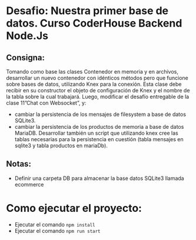 ﻿# Desafio: Nuestra primer base de datos. Curso CoderHouse Backend Node.Js

## Consigna: 

Tomando como base las clases Contenedor en memoria y en archivos, desarrollar un
nuevo contenedor con idénticos métodos pero que funcione sobre bases de datos, utilizando Knex para
la conexión. Esta clase debe recibir en su constructor el objeto de configuración de Knex y el nombre de
la tabla sobre la cual trabajará. Luego, modificar el desafío entregable de la clase 11”Chat con
Websocket”, y:
- cambiar la persistencia de los mensajes de filesystem a base de datos SQLite3.
- cambiar la persistencia de los productos de memoria a base de datos MariaDB.
Desarrollar también un script que utilizando knex cree las tablas necesarias para la persistencia en
cuestión (tabla mensajes en sqlite3 y tabla productos en mariaDb).

## Notas:

- Definir una carpeta DB para almacenar la base datos SQLite3 llamada ecommerce

# Como ejecutar el proyecto:

- Ejecutar el comando ``` npm install ```
- Ejecutar el comando ``` npm run start ```

```
